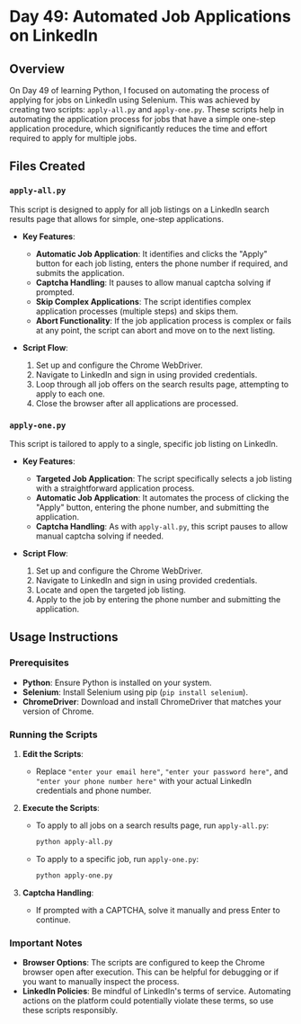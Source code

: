 # Day 49: Automated Job Applications on LinkedIn

## Overview

On Day 49 of learning Python, I focused on automating the process of applying for jobs on LinkedIn using Selenium. This was achieved by creating two scripts: `apply-all.py` and `apply-one.py`. These scripts help in automating the application process for jobs that have a simple one-step application procedure, which significantly reduces the time and effort required to apply for multiple jobs.

## Files Created

### `apply-all.py`

This script is designed to apply for all job listings on a LinkedIn search results page that allows for simple, one-step applications.

- **Key Features**:
  - **Automatic Job Application**: It identifies and clicks the "Apply" button for each job listing, enters the phone number if required, and submits the application.
  - **Captcha Handling**: It pauses to allow manual captcha solving if prompted.
  - **Skip Complex Applications**: The script identifies complex application processes (multiple steps) and skips them.
  - **Abort Functionality**: If the job application process is complex or fails at any point, the script can abort and move on to the next listing.

- **Script Flow**:
  1. Set up and configure the Chrome WebDriver.
  2. Navigate to LinkedIn and sign in using provided credentials.
  3. Loop through all job offers on the search results page, attempting to apply to each one.
  4. Close the browser after all applications are processed.

### `apply-one.py`

This script is tailored to apply to a single, specific job listing on LinkedIn.

- **Key Features**:
  - **Targeted Job Application**: The script specifically selects a job listing with a straightforward application process.
  - **Automatic Job Application**: It automates the process of clicking the "Apply" button, entering the phone number, and submitting the application.
  - **Captcha Handling**: As with `apply-all.py`, this script pauses to allow manual captcha solving if needed.

- **Script Flow**:
  1. Set up and configure the Chrome WebDriver.
  2. Navigate to LinkedIn and sign in using provided credentials.
  3. Locate and open the targeted job listing.
  4. Apply to the job by entering the phone number and submitting the application.

## Usage Instructions

### Prerequisites

- **Python**: Ensure Python is installed on your system.
- **Selenium**: Install Selenium using pip (`pip install selenium`).
- **ChromeDriver**: Download and install ChromeDriver that matches your version of Chrome.

### Running the Scripts

1. **Edit the Scripts**:
   - Replace `"enter your email here"`, `"enter your password here"`, and `"enter your phone number here"` with your actual LinkedIn credentials and phone number.

2. **Execute the Scripts**:
   - To apply to all jobs on a search results page, run `apply-all.py`:
     ```bash
     python apply-all.py
     ```
   - To apply to a specific job, run `apply-one.py`:
     ```bash
     python apply-one.py
     ```

3. **Captcha Handling**:
   - If prompted with a CAPTCHA, solve it manually and press Enter to continue.

### Important Notes

- **Browser Options**: The scripts are configured to keep the Chrome browser open after execution. This can be helpful for debugging or if you want to manually inspect the process.
- **LinkedIn Policies**: Be mindful of LinkedIn's terms of service. Automating actions on the platform could potentially violate these terms, so use these scripts responsibly.
